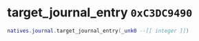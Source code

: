 # target_journal_entry `0xC3DC9490`

```lua
natives.journal.target_journal_entry(_unk0 --[[ integer ]])
```